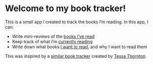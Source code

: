 # Welcome to my book tracker!

This is a small app I created to track the books I’m reading. In this app, I can:

*   Write mini-reviews of the [books I’ve read](/reviews/)
*   Keep track of what I’m [currently reading](/reading/)
*   Write down what books [I want to read](/plans/), and why I want to read them

This was inspired by a [similar book tracker](http://tessa-books.glitch.me/) created by [Tessa Thornton](https://twitter.com/tessthornton).

